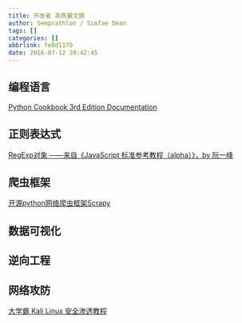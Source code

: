 ```yaml
---
title: 开发者 高质量文摘
author: Semprathlon / Simfae Dean
tags: []
categories: []
abbrlink: fe8d1170
date: 2016-07-12 20:42:45
---
```

编程语言
----
[Python Cookbook 3rd Edition Documentation](http://python3-cookbook-zh.readthedocs.io/zh_CN/latest/index.html)

正则表达式
----

[RegExp对象 ——来自《JavaScript 标准参考教程（alpha）》，by 阮一峰](http://javascript.ruanyifeng.com/stdlib/regexp.html)


爬虫框架
----

[开源python网络爬虫框架Scrapy](http://blog.csdn.net/zbyufei/article/details/7554322)


数据可视化
----

逆向工程
----


网络攻防
----
[大学霸 Kali Linux 安全渗透教程](https://wizardforcel.gitbooks.io/daxueba-kali-linux-tutorial/content/)